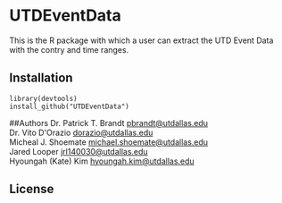 # UTDEventData 

This is the R package with which a user can extract the UTD Event Data with the contry and time ranges.

## Installation

```
library(devtools)
install_github("UTDEventData")
```

##Authors
Dr. Patrick T. Brandt <pbrandt@utdallas.edu>  
Dr. Vito D'Orazio <dorazio@utdallas.edu>  
Micheal J. Shoemate <michael.shoemate@utdallas.edu>  
Jared Looper <jrl140030@utdallas.edu>  
Hyoungah (Kate) Kim <hyoungah.kim@utdallas.edu>  

## License
